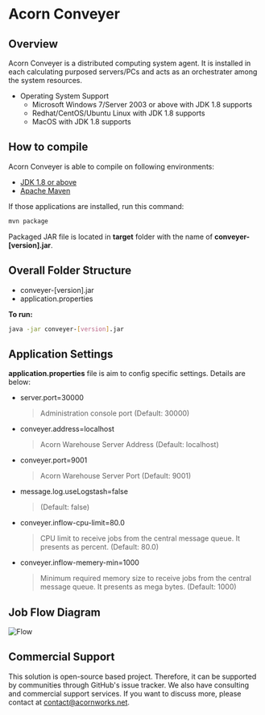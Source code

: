 # Acorn Conveyer

## Overview
Acorn Conveyer is a distributed computing system agent. It is installed in each calculating purposed servers/PCs and acts as an orchestrater among the system resources.

* Operating System Support
  * Microsoft Windows 7/Server 2003 or above with JDK 1.8 supports
  * Redhat/CentOS/Ubuntu Linux with JDK 1.8 supports  
  * MacOS with JDK 1.8 supports

## How to compile
Acorn Conveyer is able to compile on following environments:

* [JDK 1.8 or above](http://java.oracle.com)
* [Apache Maven](http://http://maven.apache.org)

If those applications are installed, run this command:

```bash
mvn package
```

Packaged JAR file is located in **target** folder with the name of **conveyer-[version].jar**.

## Overall Folder Structure

* conveyer-[version].jar
* application.properties

**To run:**
```bash
java -jar conveyer-[version].jar
```

## Application Settings

**application.properties** file is aim to config specific settings. Details are below:

* server.port=30000
  > Administration console port (Default: 30000)
* conveyer.address=localhost
  > Acorn Warehouse Server Address (Default: localhost)
* conveyer.port=9001  
  > Acorn Warehouse Server Port (Default: 9001)
* message.log.useLogstash=false
  > (Default: false)
* conveyer.inflow-cpu-limit=80.0
  > CPU limit to receive jobs from the central message queue. It presents as percent. (Default: 80.0)
* conveyer.inflow-memery-min=1000
  > Minimum required memory size to receive jobs from the central message queue. It presents as mega bytes. (Default: 1000)

## Job Flow Diagram
![Flow](https://cloud.githubusercontent.com/assets/26543063/24454726/b0b95c90-14d8-11e7-9cde-865375ffe429.png)


## Commercial Support
This solution is open-source based project. Therefore, it can be supported by communities through GitHub's issue tracker.
We also have consulting and commercial support services. If you want to discuss more, please contact at contact@acornworks.net.





  

